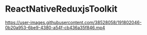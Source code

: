 # ReactNativeReduxjsToolkit

https://user-images.githubusercontent.com/38528058/191802046-0b20a953-6be9-4380-a54f-cb436a35f846.mp4

